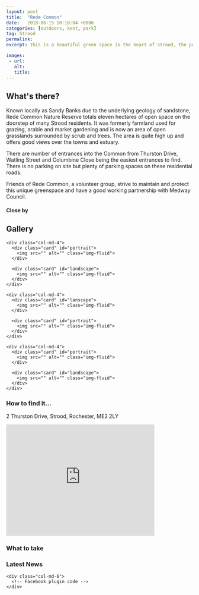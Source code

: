 ```yaml
---
layout: post
title:  "Rede Common"
date:   2018-06-15 10:18:04 +0000
categories: [outdoors, kent, park]
tag: Strood
permalink: 
excerpt: This is a beautiful green space in the heart of Strood, the perfect spot to get back to nature and forget you are in such a busy town.  Enjoy the beautiful views of the Medway River and surrounding towns as you dig into your picnic.

images: 
 - url: 
   alt: 
   title: 
---
```


## What's there?

Known locally as Sandy Banks due to the underlying geology of sandstone, Rede Common Nature Reserve totals eleven hectares of open space on the doorstep of many Strood residents. It was formerly farmland used for grazing, arable and market gardening and is now an area of open grasslands surrounded by scrub and trees. The area is quite high up and offers good views over the towns and estuary.

There are number of entrances into the Common from Thurston Drive, Watling Street and Columbine Close being the easiest entrances to find. There is no parking on site but plenty of parking spaces on these residential roads. 

Friends of Rede Common, a volunteer group, strive to maintain and protect this unique greenspace and have a good working partnership with Medway Council.

#### Close by

## Gallery

<div class="container">

  <div class="row">

    <div class="col-md-4">
      <div class="card" id="portrait">
        <img src="" alt="" class="img-fluid">
      </div>

      <div class="card" id="landscape">
        <img src="" alt="" class="img-fluid">
      </div>  
    </div>

    <div class="col-md-4">
      <div class="card" id="lanscape">
        <img src="" alt="" class="img-fluid">
      </div>

      <div class="card" id="portrait">
        <img src="" alt="" class="img-fluid">
      </div>
    </div>

    <div class="col-md-4">
      <div class="card" id="portrait">
        <img src="" alt="" class="img-fluid">
      </div>

      <div class="card" id="landscape">
        <img src="" alt="" class="img-fluid">
      </div>
    </div>

  </div>      
</div>


### How to find it...
2 Thurston Drive, Strood, Rochester, ME2 2LY

<iframe src="https://www.google.com/maps/embed?pb=!1m18!1m12!1m3!1d4978.706679955722!2d0.46585676883023935!3d51.39656202652221!2m3!1f0!2f0!3f0!3m2!1i1024!2i768!4f13.1!3m3!1m2!1s0x47d8cc785e560d97%3A0x98fb8374106ebf83!2sRede+Common+Nature+Reserve!5e0!3m2!1sen!2suk!4v1529069909879" width="400" height="300" frameborder="0" style="border:0" allowfullscreen></iframe> 

### What to take

### Latest News

<div class="container">
  <div class="row">
    <div class="col-md-6">
      <!-- Twitter plugin code -->
    </div>
  
    <div class="col-md-6">
      <!-- Facebook plugin code -->
    </div>
  </div>
</div>

